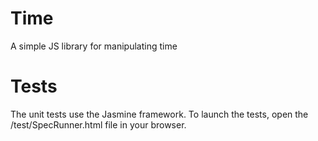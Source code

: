 Time
====

A simple JS library for manipulating time

Tests
====

The unit tests use the Jasmine framework.
To launch the tests, open the /test/SpecRunner.html file in your browser.
